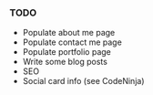 ### TODO

- Populate about me page
- Populate contact me page
- Populate portfolio page
- Write some blog posts
- SEO
- Social card info (see CodeNinja)
